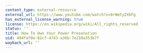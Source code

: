 ```yaml
---
content_type: external-resource
external_url: https://www.youtube.com/watch?v=0rWmtyZXkFg
has_external_license_warning: true
license: https://en.wikipedia.org/wiki/All_rights_reserved
status: ''
title: How To Own Your Power Presenation
uid: 494faf0e-82cf-4743-a36b-7e210a353b7f
wayback_url: ''
---
```

